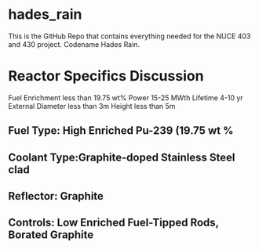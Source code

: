# hades_rain
This is the GitHub Repo that contains everything needed for the NUCE 403 and 430 project. Codename Hades Rain.


# Reactor Specifics Discussion
Fuel Enrichment less than 19.75 wt%
Power 15-25 MWth
Lifetime 4-10 yr
External Diameter less than 3m
Height less than 5m

## Fuel Type: High Enriched Pu-239 (19.75 wt %


## Coolant Type:Graphite-doped Stainless Steel clad


## Reflector: Graphite


## Controls: Low Enriched Fuel-Tipped Rods, Borated Graphite


